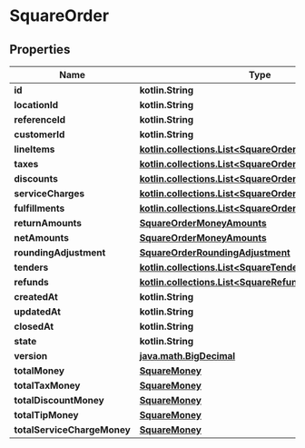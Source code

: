 
# SquareOrder

## Properties
Name | Type | Description | Notes
------------ | ------------- | ------------- | -------------
**id** | **kotlin.String** |  |  [optional]
**locationId** | **kotlin.String** |  |  [optional]
**referenceId** | **kotlin.String** |  |  [optional]
**customerId** | **kotlin.String** |  |  [optional]
**lineItems** | [**kotlin.collections.List&lt;SquareOrderLineItem&gt;**](SquareOrderLineItem.md) |  |  [optional]
**taxes** | [**kotlin.collections.List&lt;SquareOrderLineItemTax&gt;**](SquareOrderLineItemTax.md) |  |  [optional]
**discounts** | [**kotlin.collections.List&lt;SquareOrderLineItemDiscount&gt;**](SquareOrderLineItemDiscount.md) |  |  [optional]
**serviceCharges** | [**kotlin.collections.List&lt;SquareOrderServiceCharge&gt;**](SquareOrderServiceCharge.md) |  |  [optional]
**fulfillments** | [**kotlin.collections.List&lt;SquareOrderFulfillment&gt;**](SquareOrderFulfillment.md) |  |  [optional]
**returnAmounts** | [**SquareOrderMoneyAmounts**](SquareOrderMoneyAmounts.md) |  |  [optional]
**netAmounts** | [**SquareOrderMoneyAmounts**](SquareOrderMoneyAmounts.md) |  |  [optional]
**roundingAdjustment** | [**SquareOrderRoundingAdjustment**](SquareOrderRoundingAdjustment.md) |  |  [optional]
**tenders** | [**kotlin.collections.List&lt;SquareTender&gt;**](SquareTender.md) |  |  [optional]
**refunds** | [**kotlin.collections.List&lt;SquareRefund&gt;**](SquareRefund.md) |  |  [optional]
**createdAt** | **kotlin.String** |  |  [optional]
**updatedAt** | **kotlin.String** |  |  [optional]
**closedAt** | **kotlin.String** |  |  [optional]
**state** | **kotlin.String** |  |  [optional]
**version** | [**java.math.BigDecimal**](java.math.BigDecimal.md) |  |  [optional]
**totalMoney** | [**SquareMoney**](SquareMoney.md) |  |  [optional]
**totalTaxMoney** | [**SquareMoney**](SquareMoney.md) |  |  [optional]
**totalDiscountMoney** | [**SquareMoney**](SquareMoney.md) |  |  [optional]
**totalTipMoney** | [**SquareMoney**](SquareMoney.md) |  |  [optional]
**totalServiceChargeMoney** | [**SquareMoney**](SquareMoney.md) |  |  [optional]



